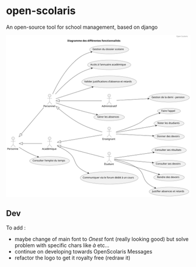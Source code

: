 # open-scolaris
An open-source tool for school management, based on django

![Use cases diagram](./use_cases.svg)

## Dev

To add : 

- maybe change of main font to *Onest* font (really looking good) but solve problem with specific chars like *à* etc...
- continue on developing towards OpenScolaris Messages
- refactor the logo to get it royalty free (redraw it)